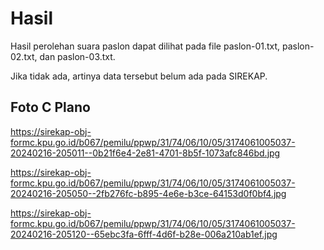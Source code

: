 # Hasil

Hasil perolehan suara paslon dapat dilihat pada file paslon-01.txt, paslon-02.txt, dan paslon-03.txt.

Jika tidak ada, artinya data tersebut belum ada pada SIREKAP.

## Foto C Plano

https://sirekap-obj-formc.kpu.go.id/b067/pemilu/ppwp/31/74/06/10/05/3174061005037-20240216-205011--0b21f6e4-2e81-4701-8b5f-1073afc846bd.jpg

https://sirekap-obj-formc.kpu.go.id/b067/pemilu/ppwp/31/74/06/10/05/3174061005037-20240216-205050--2fb276fc-b895-4e6e-b3ce-64153d0f0bf4.jpg

https://sirekap-obj-formc.kpu.go.id/b067/pemilu/ppwp/31/74/06/10/05/3174061005037-20240216-205120--65ebc3fa-6fff-4d6f-b28e-006a210ab1ef.jpg
